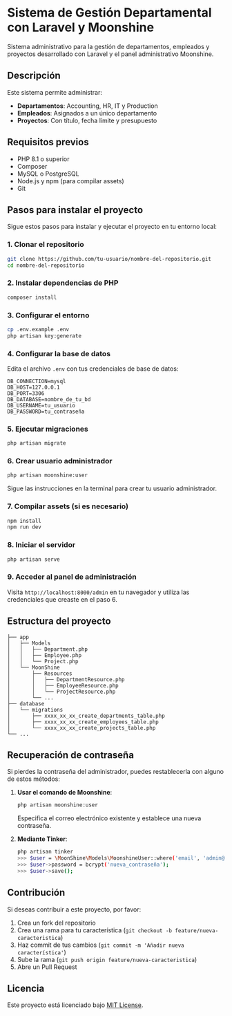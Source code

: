 # Sistema de Gestión Departamental con Laravel y Moonshine

Sistema administrativo para la gestión de departamentos, empleados y proyectos desarrollado con Laravel y el panel administrativo Moonshine.

## Descripción

Este sistema permite administrar:
- **Departamentos**: Accounting, HR, IT y Production
- **Empleados**: Asignados a un único departamento
- **Proyectos**: Con título, fecha límite y presupuesto

## Requisitos previos

- PHP 8.1 o superior
- Composer
- MySQL o PostgreSQL
- Node.js y npm (para compilar assets)
- Git

## Pasos para instalar el proyecto

Sigue estos pasos para instalar y ejecutar el proyecto en tu entorno local:

### 1. Clonar el repositorio

```bash
git clone https://github.com/tu-usuario/nombre-del-repositorio.git
cd nombre-del-repositorio
```

### 2. Instalar dependencias de PHP

```bash
composer install
```

### 3. Configurar el entorno

```bash
cp .env.example .env
php artisan key:generate
```

### 4. Configurar la base de datos

Edita el archivo `.env` con tus credenciales de base de datos:

```
DB_CONNECTION=mysql
DB_HOST=127.0.0.1
DB_PORT=3306
DB_DATABASE=nombre_de_tu_bd
DB_USERNAME=tu_usuario
DB_PASSWORD=tu_contraseña
```

### 5. Ejecutar migraciones

```bash
php artisan migrate
```

### 6. Crear usuario administrador

```bash
php artisan moonshine:user
```

Sigue las instrucciones en la terminal para crear tu usuario administrador.

### 7. Compilar assets (si es necesario)

```bash
npm install
npm run dev
```

### 8. Iniciar el servidor

```bash
php artisan serve
```

### 9. Acceder al panel de administración

Visita `http://localhost:8000/admin` en tu navegador y utiliza las credenciales que creaste en el paso 6.

## Estructura del proyecto

```
├── app
│   ├── Models
│   │   ├── Department.php
│   │   ├── Employee.php
│   │   └── Project.php
│   └── MoonShine
│       ├── Resources
│       │   ├── DepartmentResource.php
│       │   ├── EmployeeResource.php
│       │   └── ProjectResource.php
│       └── ...
├── database
│   └── migrations
│       ├── xxxx_xx_xx_create_departments_table.php
│       ├── xxxx_xx_xx_create_employees_table.php
│       └── xxxx_xx_xx_create_projects_table.php
└── ...
```

## Recuperación de contraseña

Si pierdes la contraseña del administrador, puedes restablecerla con alguno de estos métodos:

1. **Usar el comando de Moonshine**:
   ```bash
   php artisan moonshine:user
   ```
   Especifica el correo electrónico existente y establece una nueva contraseña.

2. **Mediante Tinker**:
   ```bash
   php artisan tinker
   >>> $user = \MoonShine\Models\MoonshineUser::where('email', 'admin@ejemplo.com')->first();
   >>> $user->password = bcrypt('nueva_contraseña');
   >>> $user->save();
   ```

## Contribución

Si deseas contribuir a este proyecto, por favor:
1. Crea un fork del repositorio
2. Crea una rama para tu característica (`git checkout -b feature/nueva-caracteristica`)
3. Haz commit de tus cambios (`git commit -m 'Añadir nueva característica'`)
4. Sube la rama (`git push origin feature/nueva-caracteristica`)
5. Abre un Pull Request

## Licencia

Este proyecto está licenciado bajo [MIT License](LICENSE).